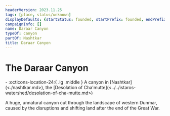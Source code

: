 ```yaml
---
headerVersion: 2023.11.25
tags: [place, status/unknown]
displayDefaults: {startStatus: founded, startPrefix: founded, endPrefix: destroyed, endStatus: destroyed}
campaignInfo: []
name: Daraar Canyon
typeOf: canyon
partOf: Nashtkar
title: Daraar Canyon
---
```


# The Daraar Canyon
<div class="grid cards ext-narrow-margin ext-one-column" markdown>
-    :octicons-location-24:{ .lg .middle } A canyon in [Nashtkar](<./nashtkar.md>), the [Desolation of Cha'mutte](<../../istaros-watershed/desolation-of-cha-mutte.md>)  
</div>


A huge, unnatural canyon cut through the landscape of western Dunmar, caused by the disruptions and shifting land after the end of the Great War.